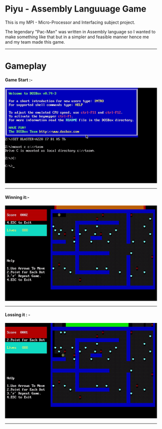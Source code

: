 # Piyu - Assembly Languuage Game


This is my MPI - Micro-Processor and Interfacing subject project.

The legendary "Pac-Man" was written in Assembly language so I wanted to make something like that but in a simpler and feasible manner hence me and my team made this game.

<hr>

# Gameplay

#### Game Start :-

<img src = "Piyu Start.gif">
<hr>

#### Winning it:- 

<img src = "Piyu Win.gif">
<hr>

#### Lossing it : - 

<img src = "Piyu Lose.gif">
<hr>
